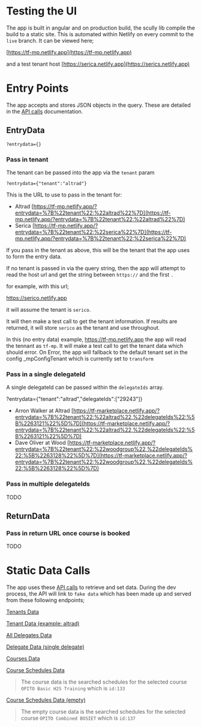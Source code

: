 # Testing the UI

The app is built in angular and on production build, the scully lib compile the build to a static site. This is automated within Netlify on every commit to the `live` branch. It can be viewed here;

[https://tf-mp.netlify.app](https://tf-mp.netlify.app)

and a test tenant host [https://serica.netlify.app](https://serics.netlify.app)

# Entry Points

The app accepts and stores JSON objects in the query. These are detailed in the [API calls](https://github.com/guybrown78/marketplace-booking/blob/master/API.md) documentation. 


## EntryData

`?entrydata={}`

### Pass in tenant
The tenant can be passed into the app via the `tenant` param

`?entrydata={"tenant":"altrad"}`

This is the URL to use to pass in the tenant  for:


- Altrad
[https://tf-mp.netlify.app/?entrydata=%7B%22tenant%22:%22altrad%22%7D](https://tf-mp.netlify.app/?entrydata=%7B%22tenant%22:%22altrad%22%7D)
- Serica
[https://tf-mp.netlify.app/?entrydata=%7B%22tenant%22:%22serica%22%7D](https://tf-mp.netlify.app/?entrydata=%7B%22tenant%22:%22serica%22%7D)

If you pass in the tenant as above, this will be the tenant that the app uses to form the entry data.

If no tenant is passed in via the query string, then the app will attempt to read the host url and get the string between `https://` and the first `.`

for example, with this url;

https://serico.netlify.app

it will assume the tenant is `serico`.

It will then make a test call to get the tenant information. If results are returned, it will store `serico` as the tenant and use throughout.

In this (no entry data) example, https://tf-mp.netlify.app the app will read the tennant as `tf-mp`. It will make a test call to get the tenant data which should error. On Error, the app will fallback to the default tenant set in the config _mpConfigTenant which is currently set to `transform`



### Pass in a single delegateId
A single delegateId can be passed within the `delegateIds` array. 

?entrydata={"tenant":"altrad","delegateIds":["29243"]}


- Arron Walker at Altrad [https://tf-marketplace.netlify.app/?entrydata=%7B%22tenant%22:%22altrad%22,%22delegateIds%22:%5B%2263121%22%5D%7D](https://tf-marketplace.netlify.app/?entrydata=%7B%22tenant%22:%22altrad%22,%22delegateIds%22:%5B%2263121%22%5D%7D)
- Dave Oliver at Wood [https://tf-marketplace.netlify.app/?entrydata=%7B%22tenant%22:%22woodgroup%22,%22delegateIds%22:%5B%2263128%22%5D%7D](https://tf-marketplace.netlify.app/?entrydata=%7B%22tenant%22:%22woodgroup%22,%22delegateIds%22:%5B%2263128%22%5D%7D)


### Pass in multiple delegateIds
TODO

## ReturnData
### Pass in return URL once course is booked
TODO

# Static Data Calls

The app uses these [API calls](https://github.com/guybrown78/marketplace-booking/blob/master/API.md) to retrieve and set data. During the dev process, the API will link to `fake data` which has been made up and served from these following endpoints;

[Tenants Data](https://my-json-server.typicode.com/guybrown78/api-tenants/db)

[Tenant Data (example: altrad)](https://my-json-server.typicode.com/guybrown78/api-tenants/results/679e8ced-6c32-441d-9fdc-d806180e27f7)

[All Delegates Data](https://my-json-server.typicode.com/guybrown78/api-delegates/db)

[Delegate Data (single delegate)](https://my-json-server.typicode.com/guybrown78/api-delegates/results/63121)

[Courses Data](https://my-json-server.typicode.com/guybrown78/api-courses/db)

[Course Schedules Data](https://my-json-server.typicode.com/guybrown78/api-course/db)
> The course data is the searched schedules for the selected course `OPITO Basic H2S Training` which is `id:133`

[Course Schedules Data (empty)](https://my-json-server.typicode.com/guybrown78/api-course-137/db)
> The empty course data is the searched schedules for the selected course `OPITO Combined BOSIET` which is `id:137`